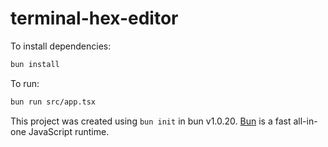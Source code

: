 # terminal-hex-editor

To install dependencies:

```bash
bun install
```

To run:

```bash
bun run src/app.tsx
```

This project was created using `bun init` in bun v1.0.20. [Bun](https://bun.sh) is a fast all-in-one JavaScript runtime.
